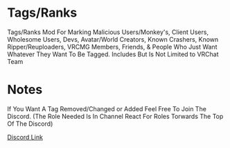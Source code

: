 # Tags/Ranks
Tags/Ranks Mod For Marking Malicious Users/Monkey's, Client Users, Wholesome Users, Devs, 
Avatar/World Creators, Known Crashers, Known Ripper/Reuploaders, VRCMG Members, Friends, 
& People Who Just Want Whatever They Want To Be Tagged. Includes But Is Not Limited to VRChat Team

# Notes
If You Want A Tag Removed/Changed or Added Feel Free To Join The Discord.
(The Role Needed Is In Channel React For Roles Torwards The Top Of The Discord)

[Discord Link](https://discord.gg/EN4RrZR)